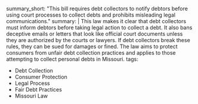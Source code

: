 summary_short: "This bill requires debt collectors to notify debtors before using court processes to collect debts and prohibits misleading legal communications."
summary: |
  This law makes it clear that debt collectors must inform debtors before taking legal action to collect a debt. It also bans deceptive emails or letters that look like official court documents unless they are authorized by the courts or lawyers. If debt collectors break these rules, they can be sued for damages or fined. The law aims to protect consumers from unfair debt collection practices and applies to those attempting to collect personal debts in Missouri.
tags:
  - Debt Collection
  - Consumer Protection
  - Legal Process
  - Fair Debt Practices
  - Missouri Law
